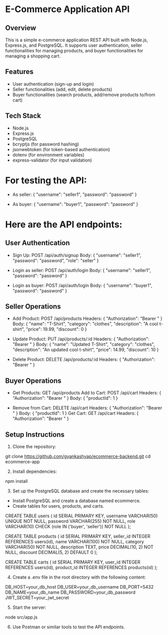 # E-Commerce Application API

## Overview
This is a simple e-commerce application REST API built with Node.js, Express.js, and PostgreSQL. It supports user authentication, seller functionalities for managing products, and buyer functionalities for managing a shopping cart.

## Features
- User authentication (sign-up and login)
- Seller functionalities (add, edit, delete products)
- Buyer functionalities (search products, add/remove products to/from cart)

## Tech Stack
- Node.js
- Express.js
- PostgreSQL
- bcryptjs (for password hashing)
- jsonwebtoken (for token-based authentication)
- dotenv (for environment variables)
- express-validator (for input validation)

# For testing the API:

- As seller:
{ "username": "seller1", "password": "password" }

- As buyer:
{ "username": "buyer1", "password": "password" }

# Here are the API endpoints:

## User Authentication

- Sign Up:
POST /api/auth/signup
Body: { "username": "seller1", "password": "password", "role": "seller" }

- Login as seller:
POST /api/auth/login
Body: { "username": "seller1", "password": "password" }

- Login as buyer:
POST /api/auth/login
Body: { "username": "buyer1", "password": "password" }

## Seller Operations

- Add Product:
POST /api/products
Headers: { "Authorization": "Bearer <token>" }
Body: { "name": "T-Shirt", "category": "clothes", "description": "A cool t-shirt", "price": 19.99, "discount": 0 }

- Update Product:
PUT /api/products/:id
Headers: { "Authorization": "Bearer <token>" }
Body: { "name": "Updated T-Shirt", "category": "clothes", "description": "An updated cool t-shirt", "price": 14.99, "discount": 10 }

- Delete Product:
DELETE /api/products/:id
Headers: { "Authorization": "Bearer <token>" }

## Buyer Operations

- Get Products:
GET /api/products
Add to Cart:
POST /api/cart
Headers: { "Authorization": "Bearer <token>" }
Body: { "productId": 1 }

- Remove from Cart:
DELETE /api/cart
Headers: { "Authorization": "Bearer <token>" }
Body: { "productId": 1 }
Get Cart:
GET /api/cart
Headers: { "Authorization": "Bearer <token>" }

## Setup Instructions
1. Clone the repository:

git clone https://github.com/gyankashyap/ecommerce-backend.git
cd ecommerce-app

2. Install dependencies:

npm install

3. Set up the PostgreSQL database and create the necessary tables:

- Install PostgreSQL and create a database named ecommerce.
- Create tables for users, products, and carts.

CREATE TABLE users (
    id SERIAL PRIMARY KEY,
    username VARCHAR(50) UNIQUE NOT NULL,
    password VARCHAR(255) NOT NULL,
    role VARCHAR(10) CHECK (role IN ('buyer', 'seller')) NOT NULL
);

CREATE TABLE products (
    id SERIAL PRIMARY KEY,
    seller_id INTEGER REFERENCES users(id),
    name VARCHAR(100) NOT NULL,
    category VARCHAR(50) NOT NULL,
    description TEXT,
    price DECIMAL(10, 2) NOT NULL,
    discount DECIMAL(5, 2) DEFAULT 0
);

CREATE TABLE carts (
    id SERIAL PRIMARY KEY,
    user_id INTEGER REFERENCES users(id),
    product_id INTEGER REFERENCES products(id)
);

4. Create a .env file in the root directory with the following content:

DB_HOST=your_db_host
DB_USER=your_db_username
DB_PORT=5432
DB_NAME=your_db_name
DB_PASSWORD=your_db_password
JWT_SECRET=your_jwt_secret

5. Start the server:

node src/app.js

6. Use Postman or similar tools to test the API endpoints.

